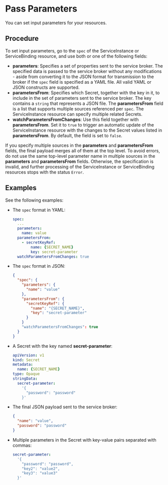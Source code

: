 # Pass Parameters

You can set input parameters for your resources.

## Procedure

To set input parameters, go to the `spec` of the ServiceInstance or ServiceBinding resource, and use both or one of the following fields:

* **parameters**: Specifies a set of properties sent to the service broker.
  The specified data is passed to the service broker without any modifications - aside from converting it to the JSON format for transmission to the broker if the `spec` field is specified as a YAML file.
  All valid YAML or JSON constructs are supported.
* **parametersFrom**: Specifies which Secret, together with the key in it, to include in the set of parameters sent to the service broker.
  The key contains a `string` that represents a JSON file. The **parametersFrom** field is a list that supports multiple sources referenced per `spec`.
  The ServiceInstance resource can specify multiple related Secrets.
* **watchParametersFromChanges**: Use this field together with **parametersFrom**.
  Set it to `true` to trigger an automatic update of the ServiceInstance resource with the changes to the Secret values listed in **parametersFrom**.
  By default, the field is set to `false`.

If you specify multiple sources in the **parameters** and **parametersFrom** fields, the final payload merges all of them at the top level.
To avoid errors, do not use the same top-level parameter name in multiple sources in the **parameters** and **parametersFrom** fields.
Otherwise, the specification is invalid, and further processing of the ServiceInstance or ServiceBinding resources stops with the status `Error`.

## Examples

See the following examples:

*  The `spec` format in YAML:

    ```yaml
    spec:
      ...
      parameters:
        name: value
      parametersFrom:
        - secretKeyRef:
            name: {SECRET_NAME}
            key: secret-parameter
      watchParametersFromChanges: true      
    ```

* The `spec` format in JSON:

  ```json
  {
    "spec": {
      "parameters": {
        "name": "value"
      },
      "parametersFrom": {
        "secretKeyRef": {
          "name": "{SECRET_NAME}",
          "key": "secret-parameter"
        }
      }
      "watchParametersFromChanges": true
    } 
  }
  ```

* A Secret with the key named **secret-parameter**:

  ```yaml
  apiVersion: v1
  kind: Secret
  metadata:
    name: {SECRET_NAME}
  type: Opaque
  stringData:
    secret-parameter:
      '{
        "password": "password"
      }'
  ```

* The final JSON payload sent to the service broker:

  ```json
  {
    "name": "value",
    "password": "password"
  }
  ```

* Multiple parameters in the Secret with key-value pairs separated with commas:

  ```yaml
  secret-parameter:
    '{
      "password": "password",
      "key2": "value2",
      "key3": "value3"
    }'
  ```
